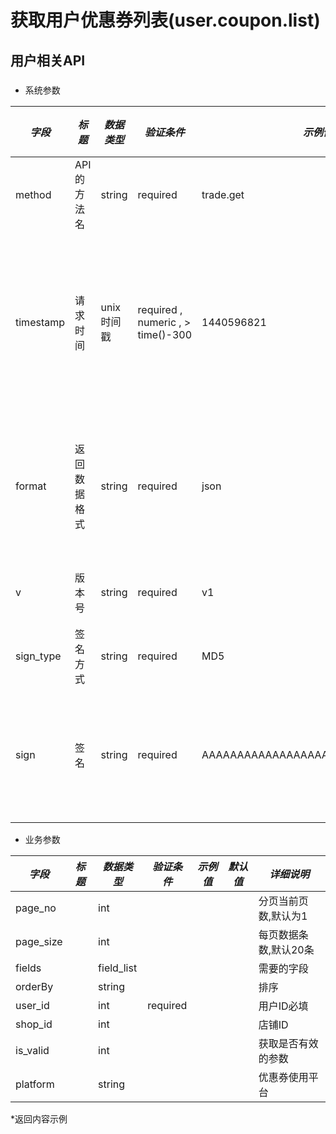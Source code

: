 # 获取用户优惠券列表(user.coupon.list)

## 用户相关API

### 

* 系统参数

| *字段* | *标题* | *数据类型* | *验证条件* | *示例值* | *默认值* | *详细说明* |
| ------------- | ------------- | ------------- | ------------- | ------------- | ------------- | ------------- |
| method | API的方法名 | string | required | trade.get | null | 标识请求的是哪个API |
| timestamp | 请求时间 | unix时间戳 | required , numeric , > time()-300 | 1440596821 | null | 标识API请求的发起时间，如果超时300秒则拒绝请求 |
| format | 返回数据格式 | string | required | json | json | 返回数据是json格式的，目前只支持json |
| v | 版本号 | string | required | v1 | null | 标识该接口的版本 |
| sign_type | 签名方式 | string | required | MD5 | null | 标识签名算法 |
| sign | 签名 | string | required | AAAAAAAAAAAAAAAAAAAAAAAAAAAAAAAAA | null | 数据签名，32位长度16进制数字 |


* 业务参数

| *字段* | *标题* | *数据类型* | *验证条件* | *示例值* | *默认值* | *详细说明* |
| ------------- | ------------- | ------------- | ------------- | ------------- | ------------- | ------------- |
| page_no |  | int |  |  |  | 分页当前页数,默认为1 |
| page_size |  | int |  |  |  | 每页数据条数,默认20条 |
| fields |  | field_list |  |  |  | 需要的字段 |
| orderBy |  | string |  |  |  | 排序 |
| user_id |  | int | required |  |  | 用户ID必填 |
| shop_id |  | int |  |  |  | 店铺ID |
| is_valid |  | int |  |  |  | 获取是否有效的参数 |
| platform |  | string |  |  |  | 优惠券使用平台 |


*返回内容示例

```



```

